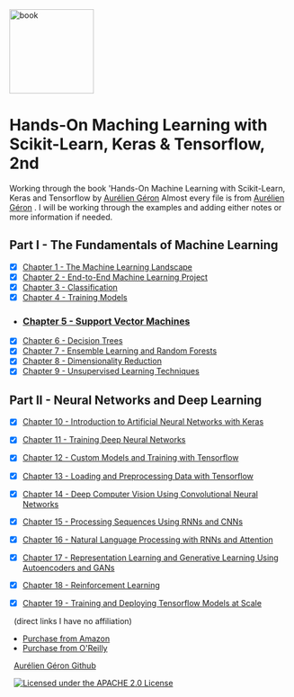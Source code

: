 <img src="https://images-na.ssl-images-amazon.com/images/I/51aqYc1QyrL._SX379_BO1,204,203,200_.jpg" title="book" width="150" />

# Hands-On Maching Learning with Scikit-Learn, Keras & Tensorflow, 2nd
 Working through the book 'Hands-On Machine Learning with Scikit-Learn, Keras and Tensorflow by [Aurélien Géron](https://github.com/ageron/handson-ml2)
 Almost every file is from [Aurélien Géron](https://github.com/ageron/handson-ml2) . I will be working through the examples and adding either notes or more information if needed.
 
 ## Part I - The Fundamentals of Machine Learning
 
 - [x] [Chapter 1 - The Machine Learning Landscape](https://github.com/Jadams29/Hands-On-Machine-Learning-with-Scikit-Learn-Keras-Tensorflow-2nd/tree/master/Chapter%201%20-%20The%20Machine%20Learning%20Landscape)
 - [x] [Chapter 2 - End-to-End Machine Learning Project](https://github.com/Jadams29/Hands-On-Machine-Learning-with-Scikit-Learn-Keras-Tensorflow-2nd/tree/master/Chapter%202%20-%20End-to-End%20Machine%20Learning%20Project)
 - [x] [Chapter 3 - Classification](https://github.com/Jadams29/Hands-On-Machine-Learning-with-Scikit-Learn-Keras-Tensorflow-2nd/tree/master/Chapter%203%20-%20Classification)
 - [x] [Chapter 4 - Training Models](https://github.com/Jadams29/Hands-On-Machine-Learning-with-Scikit-Learn-Keras-Tensorflow-2nd/tree/master/Chapter%204%20-%20Training%20Models)
 * ### [Chapter 5 - Support Vector Machines](https://github.com/Jadams29/Hands-On-Machine-Learning-with-Scikit-Learn-Keras-Tensorflow-2nd/tree/master/Chapter%205%20-%20Support%20Vector%20Machines)
 - [x] [Chapter 6 - Decision Trees](https://github.com/Jadams29/Hands-On-Machine-Learning-with-Scikit-Learn-Keras-Tensorflow-2nd/tree/master/Chapter%206%20-%20Decision%20Trees)
 - [x] [Chapter 7 - Ensemble Learning and Random Forests](https://github.com/Jadams29/Hands-On-Machine-Learning-with-Scikit-Learn-Keras-Tensorflow-2nd/tree/master/Chapter%207%20-%20Ensemble%20Learning%20and%20Random%20Forests)
 - [x] [Chapter 8 - Dimensionality Reduction](https://github.com/Jadams29/Hands-On-Machine-Learning-with-Scikit-Learn-Keras-Tensorflow-2nd/tree/master/Chapter%208%20-%20Dimensionality%20Reduction)
 - [x] [Chapter 9 - Unsupervised Learning Techniques](https://github.com/Jadams29/Hands-On-Machine-Learning-with-Scikit-Learn-Keras-Tensorflow-2nd/tree/master/Chapter%209%20-%20Unsupervised%20Learning%20Techniques)
 
 ## Part II - Neural Networks and Deep Learning
 
- [x] [Chapter 10 - Introduction to Artificial Neural Networks with Keras](https://github.com/Jadams29/Hands-On-Machine-Learning-with-Scikit-Learn-Keras-Tensorflow-2nd/tree/master/Chapter%2010%20-%20Introduction%20to%20Artificial%20Neural%20Networks%20with%20Keras)
- [x] [Chapter 11 - Training Deep Neural Networks](https://github.com/Jadams29/Hands-On-Machine-Learning-with-Scikit-Learn-Keras-Tensorflow-2nd/tree/master/Chapter%2011%20-%20Training%20Deep%20Neural%20Networks)
- [x] [Chapter 12 - Custom Models and Training with Tensorflow](https://github.com/Jadams29/Hands-On-Machine-Learning-with-Scikit-Learn-Keras-Tensorflow-2nd/tree/master/Chapter%2012%20-%20Custom%20Models%20and%20Training%20with%20Tensorflow)
- [x] [Chapter 13 - Loading and Preprocessing Data with Tensorflow](https://github.com/Jadams29/Hands-On-Machine-Learning-with-Scikit-Learn-Keras-Tensorflow-2nd/tree/master/Chapter%2013%20-%20Loading%20and%20Preprocessing%20Data%20with%20Tensorflow)
- [x] [Chapter 14 - Deep Computer Vision Using Convolutional Neural Networks](https://github.com/Jadams29/Hands-On-Machine-Learning-with-Scikit-Learn-Keras-Tensorflow-2nd/tree/master/Chapter%2014%20-%20Deep%20Computer%20Vision%20Using%20Convolutional%20Neural%20Networks)
- [x] [Chapter 15 - Processing Sequences Using RNNs and CNNs](https://github.com/Jadams29/Hands-On-Machine-Learning-with-Scikit-Learn-Keras-Tensorflow-2nd/tree/master/Chapter%2015%20-%20Processing%20Sequences%20Using%20RNNs%20and%20CNNs)
- [x] [Chapter 16 - Natural Language Processing with RNNs and Attention](https://github.com/Jadams29/Hands-On-Machine-Learning-with-Scikit-Learn-Keras-Tensorflow-2nd/tree/master/Chapter%2016%20-%20Natural%20Language%20Processing%20with%20RNNs%20and%20Attention)
- [x] [Chapter 17 - Representation Learning and Generative Learning Using Autoencoders and GANs](https://github.com/Jadams29/Hands-On-Machine-Learning-with-Scikit-Learn-Keras-Tensorflow-2nd/tree/master/Chapter%2017%20-%20Representation%20Learning%20and%20Generative%20Learning%20Using%20Autoencoders%20and%20GANs)
- [x] [Chapter 18 - Reinforcement Learning](https://github.com/Jadams29/Hands-On-Machine-Learning-with-Scikit-Learn-Keras-Tensorflow-2nd/tree/master/Chapter%2018%20-%20Reinforcement%20Learning)
- [x] [Chapter 19 - Training and Deploying Tensorflow Models at Scale](https://github.com/Jadams29/Hands-On-Machine-Learning-with-Scikit-Learn-Keras-Tensorflow-2nd/tree/master/Chapter%2019%20-%20Training%20and%20Deploying%20Tensorflow%20Models%20at%20Scale)
&nbsp;


&nbsp;
 (direct links I have no affiliation)
- [Purchase from Amazon](https://www.amazon.com/Hands-Machine-Learning-Scikit-Learn-TensorFlow/dp/1492032646)
- [Purchase from O'Reilly](https://www.oreilly.com/library/view/hands-on-machine-learning/9781492032632/)
&nbsp;



&nbsp;
[Aurélien Géron Github](https://github.com/ageron/handson-ml2)
&nbsp; 



&nbsp;
[![Licensed under the APACHE 2.0 License](https://img.shields.io/github/license/ageron/handson-ml)](https://img.shields.io/github/license/ageron/handson-ml2)
&nbsp; 

